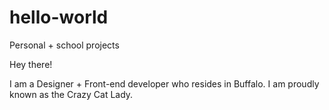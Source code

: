 # hello-world
Personal + school projects

Hey there!

I am a Designer + Front-end developer who resides in Buffalo. 
I am proudly known as the Crazy Cat Lady.

